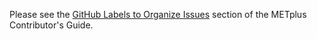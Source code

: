 Please see the [GitHub Labels to Organize Issues](https://metplus.readthedocs.io/en/develop/Contributors_Guide/github_workflow.html#github-labels-to-organize-issues) section of the METplus Contributor's Guide. 
